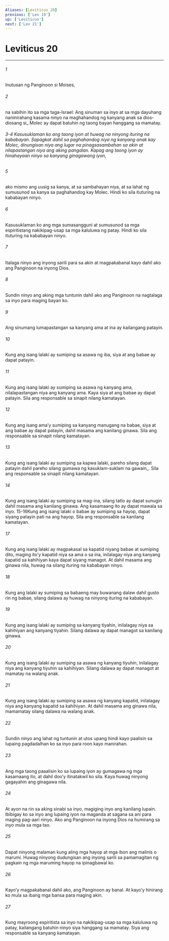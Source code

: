 ```yaml
---
Aliases: [Leviticus 20]
previous: ['Lev 19']
up: ['Leviticus']
next: ['Lev 21']
---
```

# Leviticus 20

***






















###### 1 










Inutusan ng Panginoon si Moises, 





















###### 2 










na sabihin ito sa mga taga-Israel: Ang sinuman sa inyo at sa mga dayuhang naninirahang kasama ninyo na maghahandog ng kanyang anak sa dios-diosang si_ Molec ay dapat batuhin ng taong bayan hanggang sa mamatay.

###### 3-4 Kasusuklaman ko ang taong iyon at huwag na ninyong ituring na kababayan. Sapagkat dahil sa paghahandog niya ng kanyang anak kay Molec, dinungisan niya ang lugar na pinagsasambahan sa akin at nilapastangan niya ang aking pangalan. Kapag ang taong iyon ay hinahayaan ninyo sa kanyang ginagawang iyon, 





















###### 5 










ako mismo ang uusig sa kanya, at sa sambahayan niya, at sa lahat ng sumusunod sa kanya sa paghahandog kay Molec. Hindi ko sila ituturing na kababayan ninyo. 





















###### 6 










Kasusuklaman ko ang mga sumasangguni at sumusunod sa mga espiritistang nakikipag-usap sa mga kaluluwa ng patay. Hindi ko sila ituturing na kababayan ninyo. 





















###### 7 










Italaga ninyo ang inyong sarili para sa akin at magpakabanal kayo dahil ako ang Panginoon na inyong Dios. 





















###### 8 










Sundin ninyo ang aking mga tuntunin dahil ako ang Panginoon na nagtalaga sa inyo para maging bayan ko. 





















###### 9 










Ang sinumang lumapastangan sa kanyang ama at ina ay kailangang patayin. 





















###### 10 










Kung ang isang lalaki ay sumiping sa asawa ng iba, siya at ang babae ay dapat patayin. 





















###### 11 










Kung ang isang lalaki ay sumiping sa asawa ng kanyang ama, nilalapastangan niya ang kanyang ama. Kaya siya at ang babae ay dapat patayin. Sila ang responsable sa sinapit nilang kamatayan. 





















###### 12 










Kung ang isang amaʼy sumiping sa kanyang manugang na babae, siya at ang babae ay dapat patayin, dahil masama ang kanilang ginawa. Sila ang responsable sa sinapit nilang kamatayan. 





















###### 13 










Kung ang isang lalaki ay sumiping sa kapwa lalaki, pareho silang dapat patayin dahil pareho silang gumawa ng kasuklam-suklam na gawain_. Sila ang responsable sa sinapit nilang kamatayan. 





















###### 14 










Kung ang isang lalaki ay sumiping sa mag-ina, silang tatlo ay dapat sunugin dahil masama ang kanilang ginawa. Ang kasamaang ito ay dapat mawala sa inyo. 15-16Kung ang isang lalaki o babae ay sumiping sa hayop, dapat siyang patayin pati na ang hayop. Sila ang responsable sa kanilang kamatayan. 





















###### 17 










Kung ang isang lalaki ay magpakasal sa kapatid niyang babae at sumiping dito, maging itoʼy kapatid niya sa ama o sa ina, inilalagay niya ang kanyang kapatid sa kahihiyan kaya dapat siyang managot. At dahil masama ang ginawa nila, huwag na silang ituring na kababayan ninyo. 





















###### 18 










Kung ang lalaki ay sumiping sa babaeng may buwanang dalaw dahil gusto rin ng babae, silang dalawa ay huwag na ninyong ituring na kababayan. 





















###### 19 










Kung ang isang lalaki ay sumiping sa kanyang tiyahin, inilalagay niya sa kahihiyan ang kanyang tiyahin. Silang dalawa ay dapat managot sa kanilang ginawa. 





















###### 20 










Kung ang isang lalaki ay sumiping sa asawa ng kanyang tiyuhin, inilalagay niya ang kanyang tiyuhin sa kahihiyan. Silang dalawa ay dapat managot at mamatay na walang anak. 





















###### 21 










Kung ang isang lalaki ay sumiping sa asawa ng kanyang kapatid, inilalagay niya ang kanyang kapatid sa kahihiyan. At dahil masama ang ginawa nila, mamamatay silang dalawa na walang anak. 





















###### 22 










Sundin ninyo ang lahat ng tuntunin at utos upang hindi kayo paalisin sa lupaing pagdadalhan ko sa inyo para roon kayo manirahan. 





















###### 23 










Ang mga taong paaalisin ko sa lupaing iyon ay gumagawa ng mga kasamaang ito, at dahil dooʼy itinatakwil ko sila. Kaya huwag ninyong gagayahin ang ginagawa nila. 





















###### 24 










At ayon na rin sa aking sinabi sa inyo, magiging inyo ang kanilang lupain. Ibibigay ko sa inyo ang lupaing iyon na maganda at sagana sa ani para maging pag-aari ninyo. Ako ang Panginoon na inyong Dios na humirang sa inyo mula sa mga tao. 





















###### 25 










Dapat ninyong malaman kung aling mga hayop at mga ibon ang malinis o marumi. Huwag ninyong dudungisan ang inyong sarili sa pamamagitan ng pagkain ng mga maruming hayop na ipinagbawal ko. 





















###### 26 










Kayoʼy magpakabanal dahil ako, ang Panginoon ay banal. At kayoʼy hinirang ko mula sa ibang mga bansa para maging akin. 





















###### 27 










Kung mayroong espiritista sa inyo na nakikipag-usap sa mga kaluluwa ng patay, kailangang batuhin ninyo siya hanggang sa mamatay. Siya ang responsable sa kanyang kamatayan.
